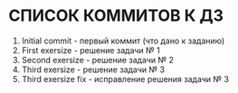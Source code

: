 # СПИСОК КОММИТОВ К ДЗ

1. Initial commit - первый коммит (что дано к заданию)
2. First exersize - решение задачи № 1
3. Second exersize - решение  задачи № 2
4. Third exersize - решение задачи № 3
5. Third exersize fix - исправление решения задачи № 3
